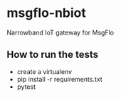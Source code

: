 # msgflo-nbiot
Narrowband IoT gateway for MsgFlo

## How to run the tests

- create a virtualenv
- pip install -r requirements.txt
- pytest
